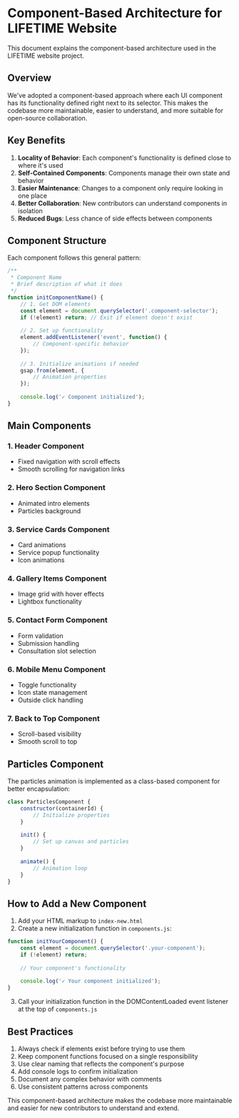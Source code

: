 # Component-Based Architecture for LIFETIME Website

This document explains the component-based architecture used in the LIFETIME website project.

## Overview

We've adopted a component-based approach where each UI component has its functionality defined right next to its selector. This makes the codebase more maintainable, easier to understand, and more suitable for open-source collaboration.

## Key Benefits

1. **Locality of Behavior**: Each component's functionality is defined close to where it's used
2. **Self-Contained Components**: Components manage their own state and behavior
3. **Easier Maintenance**: Changes to a component only require looking in one place
4. **Better Collaboration**: New contributors can understand components in isolation
5. **Reduced Bugs**: Less chance of side effects between components

## Component Structure

Each component follows this general pattern:

```javascript
/**
 * Component Name
 * Brief description of what it does
 */
function initComponentName() {
    // 1. Get DOM elements
    const element = document.querySelector('.component-selector');
    if (!element) return; // Exit if element doesn't exist
    
    // 2. Set up functionality
    element.addEventListener('event', function() {
        // Component-specific behavior
    });
    
    // 3. Initialize animations if needed
    gsap.from(element, {
        // Animation properties
    });
    
    console.log('✓ Component initialized');
}
```

## Main Components

### 1. Header Component
- Fixed navigation with scroll effects
- Smooth scrolling for navigation links

### 2. Hero Section Component
- Animated intro elements
- Particles background

### 3. Service Cards Component
- Card animations
- Service popup functionality
- Icon animations

### 4. Gallery Items Component
- Image grid with hover effects
- Lightbox functionality

### 5. Contact Form Component
- Form validation
- Submission handling
- Consultation slot selection

### 6. Mobile Menu Component
- Toggle functionality
- Icon state management
- Outside click handling

### 7. Back to Top Component
- Scroll-based visibility
- Smooth scroll to top

## Particles Component

The particles animation is implemented as a class-based component for better encapsulation:

```javascript
class ParticlesComponent {
    constructor(containerId) {
        // Initialize properties
    }
    
    init() {
        // Set up canvas and particles
    }
    
    animate() {
        // Animation loop
    }
}
```

## How to Add a New Component

1. Add your HTML markup to `index-new.html`
2. Create a new initialization function in `components.js`:

```javascript
function initYourComponent() {
    const element = document.querySelector('.your-component');
    if (!element) return;
    
    // Your component's functionality
    
    console.log('✓ Your component initialized');
}
```

3. Call your initialization function in the DOMContentLoaded event listener at the top of `components.js`

## Best Practices

1. Always check if elements exist before trying to use them
2. Keep component functions focused on a single responsibility
3. Use clear naming that reflects the component's purpose
4. Add console logs to confirm initialization
5. Document any complex behavior with comments
6. Use consistent patterns across components

This component-based architecture makes the codebase more maintainable and easier for new contributors to understand and extend.